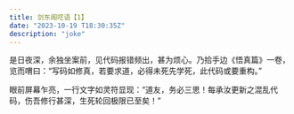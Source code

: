 ```yaml
---
title: 剑东阁呓语【1】
date: "2023-10-19 T18:30:35Z"
description: "joke"
---
```


是日夜深，余独坐案前，见代码报错频出，甚为烦心。乃拾手边《悟真篇》一卷，览而喟曰：“写码如修真，若要求道，必得未死先学死，此代码或要重构。”

眼前屏幕乍亮，一行文字如灵符显现：“道友，务必三思！每承汝更新之混乱代码，伤吾修行甚深，生死轮回极限已至矣！”
